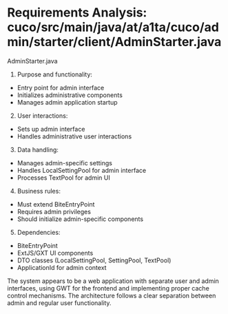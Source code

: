 # Requirements Analysis: cuco/src/main/java/at/a1ta/cuco/admin/starter/client/AdminStarter.java

AdminStarter.java
1. Purpose and functionality:
- Entry point for admin interface
- Initializes administrative components
- Manages admin application startup

2. User interactions:
- Sets up admin interface
- Handles administrative user interactions

3. Data handling:
- Manages admin-specific settings
- Handles LocalSettingPool for admin interface
- Processes TextPool for admin UI

4. Business rules:
- Must extend BiteEntryPoint
- Requires admin privileges
- Should initialize admin-specific components

5. Dependencies:
- BiteEntryPoint
- ExtJS/GXT UI components
- DTO classes (LocalSettingPool, SettingPool, TextPool)
- ApplicationId for admin context

The system appears to be a web application with separate user and admin interfaces, using GWT for the frontend and implementing proper cache control mechanisms. The architecture follows a clear separation between admin and regular user functionality.